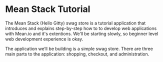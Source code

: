 # Mean Stack Tutorial

The Mean Stack (Hello Gitty) swag store is a tutorial application that introduces and explains step-by-step how to to develop web applications with Mean.io and it's extentions. We’ll be starting slowly, so beginner level web development experience is okay.

The application we’ll be building is a simple swag store. There are three main parts to the application: shopping, checkout, and administration.
